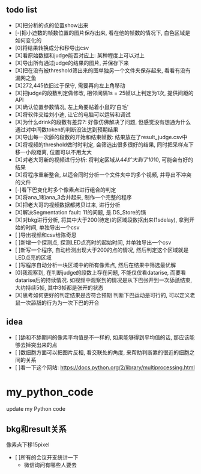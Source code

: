 ## todo list
- [X]把分析的点的位置show出来
- [-]把小迪数的帧数位置的图片保存出来, 看在他的帧数的情况下, 白色区域是如何变化的
- [0]将结果转换成分和秒导出csv
- [X]看原始数据和judge能否对应上: 某种程度上可以对上
- [X]导出所有通过judge的结果的图片, 并保存下来
- [X]把在没有被threshold筛出来的图单独另一个文件夹保存起来, 看看有没有漏网之鱼
- [X]272,445依旧过于保守, 需要再向左上角移动
- [X]把judge的段数判定做修改, 相邻间隔1s = 25帧以上判定为1次, 提供间距的API
- [X]确认位置参数情况, 左上角要贴着小鼠的'白毛'
- [X]将软件交给刘小迪, 让它的电脑可以运转和调试
- [X]为什么drink的段数有差异?: 好像仿佛解决了问题, 但感觉没有想通为什么通过对中间数token的判断没法达到预期结果
- [X]导出每一次舔的段数的开始和结束帧数: 结果放在了result_judge.csv中
- [X]将视频的threshold做时时判定, 会筛选出很多很好的结果, 同时把采样点下移一小段距离, 位置可以不用太大
- [X]对老大哥新的视频进行分析: 将判定区域从4*4扩大到了10*10, 可能会有好的结果
- [X]将程序重新整合, 以适合同时分析一个文件夹中的多个视频, 并导出不冲突的文件
- [-]看下巴变化时多个像素点进行组合的判定
- [X]将ana_1和ana_3合并起来, 制作一个完整的程序
- [X]把老大哥的视频数据都拷贝过来, 进行分析
- [X]解决Segmentation fault: 11的问题, 是.DS_Store的锅
- [X]对bkg进行分析, 将其中大于200(待定)的区域段数抠出来(1sdelay), 拿到开始的时间, 单独导出一个csv
- [ ]导出视频和csv给陈奇思
- [ ]新增一个探测点, 探测LED点亮时的起始时间, 并单独导出一个csv
- [ ]新写一个程序, 自动检测出现大于200的点的情况, 然后判定这个区域就是LED点亮的区域
- [ ]写程序自动分析一块区域中的所有像素点, 然后在结果中筛选最优解
- [0]我观察到, 在判断judge的段数上存在问题, 不能仅仅看datarise, 而要看datarise后的持续情况.  如视频中观察到的情况是从下巴张开到一次舔舐结束, 大约持续5帧, 其中3帧都是张开的状态
- [X]思考如何更好的判定结果是否符合预期
判断下巴运动是可行的, 可以定义老鼠一次舔舐的行为为一次下巴的开合

## idea
- [ ]舔和不舔期间的像素平均值是不一样的, 如果能够得到平均值的话, 那应该能够去掉突出来的点
- [ ]数细胞方面可以把图片反相, 看交联处的角度, 来帮助判断靠的很近的细胞之间的关系
- [ ]看一下这个网站: https://docs.python.org/2/library/multiprocessing.html


# my_python_code
update my Python code

## bkg和result关系
像素点下移15pixel

- [ ]所有的会议开支统计一下
  - 微信询问有哪些人要去
